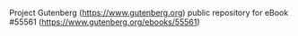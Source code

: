 Project Gutenberg (https://www.gutenberg.org) public repository for
eBook #55561 (https://www.gutenberg.org/ebooks/55561)
